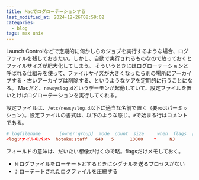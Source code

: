 ```yaml
---
title: Macでログローテーションする
last_modified_at: 2024-12-26T08:59:02
categories:
  - blog
tags: max unix
---
```


Launch Controlなどで定期的に何かしらのジョブを実行するような場合、ログファイルを残しておきたい。しかし、自動で実行されるものなので放っておくとファイルサイズが肥大化してしまう。
そういうときにはログローテーションと呼ばれる仕組みを使って、ファイルサイズが大きくなったら別の場所にアーカイブする・古いアーカイブは削除する、というようなケアを定期的に行うことになる。
Macだと、`newsyslog.d`というデーモンが起動していて、設定ファイルを置いとけばログローテーションを実行してくれる。

設定ファイルは、`/etc/newsyslog.d`以下に適当な名前で置く（要rootパーミッション）。設定ファイルの書式は、以下のような感じ。`#`で始まる行はコメントである。

```conf
# logfilename       [owner:group]  mode  count  size     when  flags  [/pid_file]  [sig_num]
<logファイルのパス>  hotoku:staff   640   5      10000    *     NJ
```

フィールドの意味は、だいたい想像が付くので略。flagsだけメモしておく。

- `N` ログファイルをローテートとするときにシグナルを送るプロセスがない
- `J` ローテートされたログファイルを圧縮する
